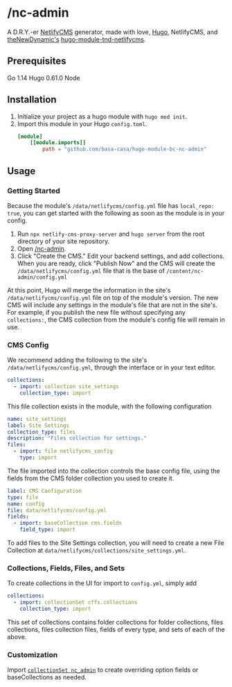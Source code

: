 # /nc-admin
A D.R.Y.-er [NetlifyCMS](https://netlifycms.org) generator, made with love, [Hugo](https://gohugo.io), NetlifyCMS, and [theNewDynamic's](https://www.thenewdynamic.com) [hugo-module-tnd-netlifycms](https://github.com/theNewDynamic/hugo-module-tnd-netlifycms). 

## Prerequisites
Go 1.14
Hugo 0.61.0
Node
## Installation
1. Initialize your project as a hugo module with `hugo mod init`. 
1. Import this module in your Hugo `config.toml`.
    ```toml
    [module]
        [[module.imports]]
            path = "github.com/basa-casa/hugo-module-bc-nc-admin"
    ```

## Usage
### Getting Started
Because the module's `/data/netlifycms/config.yml` file has `local_repo: true`, you can get started with the following as soon as the module is in your config.
1. Run `npx netlify-cms-proxy-server` and `hugo server` from the root directory of your site repository.
1. Open [/nc-admin](http://localhost:1313/nc-admin).
1. Click "Create the CMS." Edit your backend settings, and add collections. When you are ready, click "Publish Now" and the CMS will create the `/data/netlifycms/config.yml` file that is the base of `/content/nc-admin/config.yml`

At this point, Hugo will merge the information in the site's `/data/netlifycms/config.yml` file on top of the module's version. The new CMS will include any settings in the module's file that are not in the site's. For example, if you publish the new file without specifying any `collections:`, the CMS collection from the module's config file will remain in use. 

### CMS Config
We recommend adding the following to the site's `/data/netlifycms/config.yml`, through the interface or in your text editor.

```yaml
collections:
  - import: collection site_settings
    collection_type: import
```

This file collection exists in the module, with the following configuration

```yaml
name: site_settings
label: Site Settings
collection_type: files
description: "Files collection for settings."
files:
  - import: file netlifycms_config
    type: import 
```
The file imported into the collection controls the base config file, using the fields from the CMS folder collection you used to create it.
```yaml
label: CMS Configuration
type: file
name: config
file: data/netlifycms/config.yml
fields:
  - import: baseCollection cms.fields
    field_type: import
```

To add files to the Site Settings collection, you will need to create a new File Collection at `data/netlifycms/collections/site_settings.yml`. 

### Collections, Fields, Files, and Sets
To create collections in the UI for import to `config.yml`, simply add
```yaml
collections:
  - import: collectionSet cffs.collections
    collection_type: import
```
This set of collections contains folder collections for folder collections, files collections, files collection files, fields of every type, and sets of each of the above. 

### Customization
Import [`collectionSet nc_admin`](data/netlifycms/collectionSets/nc_admin.yml) to create overriding option fields or baseCollections as needed. 



